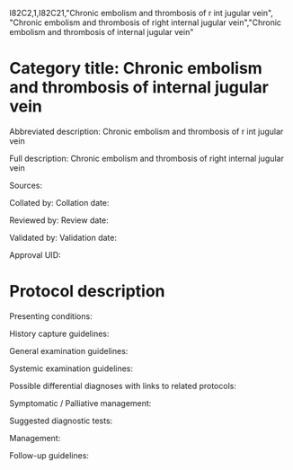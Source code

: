 I82C2,1,I82C21,"Chronic embolism and thrombosis of r int jugular vein", "Chronic embolism and thrombosis of right internal jugular vein","Chronic embolism and thrombosis of internal jugular vein"
# Category title: Chronic embolism and thrombosis of internal jugular vein

Abbreviated description: Chronic embolism and thrombosis of r int jugular vein

Full description: Chronic embolism and thrombosis of right internal jugular vein

Sources:

Collated by:
Collation date:

Reviewed by:
Review date:

Validated by:
Validation date:

Approval UID:

# Protocol description

Presenting conditions:

History capture guidelines:

General examination guidelines:

Systemic examination guidelines:

Possible differential diagnoses with links to related protocols:

Symptomatic / Palliative management:

Suggested diagnostic tests:

Management:

Follow-up guidelines:
